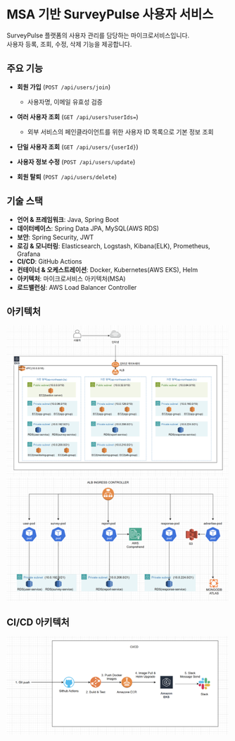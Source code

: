 # MSA 기반 SurveyPulse 사용자 서비스

SurveyPulse 플랫폼의 사용자 관리를 담당하는 마이크로서비스입니다.  
사용자 등록, 조회, 수정, 삭제 기능을 제공합니다.

## 주요 기능

- **회원 가입** (`POST /api/users/join`)  
  - 사용자명, 이메일 유효성 검증

- **여러 사용자 조회** (`GET /api/users?userIds=`)  
  - 외부 서비스의 페인클라이언트를 위한 사용자 ID 목록으로 기본 정보 조회

- **단일 사용자 조회** (`GET /api/users/{userId}`)

- **사용자 정보 수정** (`POST /api/users/update`)

- **회원 탈퇴** (`POST /api/users/delete`)

## 기술 스택

- **언어 & 프레임워크**: Java, Spring Boot  
- **데이터베이스**: Spring Data JPA, MySQL(AWS RDS)  
- **보안**: Spring Security, JWT  
- **로깅 & 모니터링**: Elasticsearch, Logstash, Kibana(ELK), Prometheus, Grafana  
- **CI/CD**: GitHub Actions  
- **컨테이너 & 오케스트레이션**: Docker, Kubernetes(AWS EKS), Helm
- **아키텍처**: 마이크로서비스 아키텍처(MSA)  
- **로드밸런싱**: AWS Load Balancer Controller

## 아키텍처

![서비스 아키텍처 다이어그램](https://github.com/SurveyPulse/user-service/blob/main/docs/images/aws-architecture.png)
![RDS 아키텍처 다이어그램](https://github.com/SurveyPulse/user-service/blob/main/docs/images/aws-rds-architecture.png)


## CI/CD 아키텍처
![CI/CD 파이프라인 다이어그램](https://github.com/SurveyPulse/user-service/blob/main/docs/images/cicd-architecture.png)
